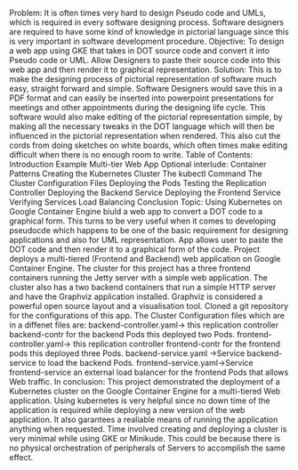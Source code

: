 Problem: It is often times very hard to design Pseudo code and UMLs, which is required in every software designing process.
Software designers are required to have some kind of knowledge in pictorial language since this is very important in software development procedure.
Objective: To design a web app using GKE that takes in DOT source code and convert it into Pseudo code or UML. 
Allow Designers to paste their source code into this web app and then render it to graphical representation.
Solution: This is to make the designing process of pictorial representation of software much easy, straight forward and simple. Software Designers would save this in a PDF format and can easily be inserted into powerpoint presentations for meetings and other appointments during the designing life cycle. This software would also make editing of the pictorial representation simple, by making all the necessary tweaks in the DOT language which will then be influenced in the pictorial representation when rendered. This also cut the cords from doing sketches on white boards, which often times make editing difficult when there is no enough room to write.
Table of Contents:
 Introduction
 Example Multi-tier Web App
 Optional interlude: Container Patterns
 Creating the Kubernetes Cluster
 The kubectl Command
 The Cluster Configuration Files
 Deploying the Pods
 Testing the Replication Controller
 Deploying the Backend Service
 Deploying the Frontend Service
 Verifying Services Load Balancing
 Conclusion
Topic: Using Kubernetes on Google Container Engine biuld a web app to convert a DOT code to a graphical form. 
This turns to be very useful when it comes to developing pseudocde which happens to be one of the basic requirement for designing applications and also for UML representation. 
App allows user to paste the DOT code and then render it to a graphical form of the code.
Project deploys a multi-tiered (Frontend and Backend) web application on Google Container Engine. 
The cluster for this project has a three frontend containers running the Jetty server with a simple web application. 
The cluster also has a two backend containers that run a simple HTTP server and have the Graphviz application installed. 
Graphviz is considered a powerful open source layout and a visualisation tool. Cloned a git repository for the configurations of this app. 
The Cluster Configuration files which are in a diffenet files are:
backend-controller.yaml-> this replication controller backend-contr for the backend Pods this deployed two Pods.
frontend-controller.yaml-> this replication controller frontend-contr for the frontend pods this deployed three Pods.
backend-service.yaml ->Service backend-service to load the backend Pods.
frontend-service.yaml->Service frontend-service an external load balancer for the frontend Pods that allows Web traffic.
In conclusion:
This project demonstrated the deployment of a Kubernetes cluster on the Google Container Engine for a multi-tiered Web application. 
Using kubernetes is very helpful since no down time of the application is required while deploying a new version of the web application. 
It also garantees a realiable means of running the application anything when requested. Time involved creating and deploying a cluster is very minimal while using GKE or Minikude. This could be because there is no physical orchestration of peripherals of Servers to accomplish the same effect.  
